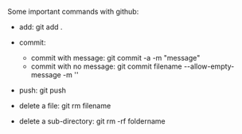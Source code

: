 Some important commands with github:
- add: git add .

- commit: 
   - commit with message: git commit -a -m "message"
   - commit with no message: git commit filename --allow-empty-message -m ''

- push: git push

- delete a file: git rm filename
 

- delete a sub-directory: git rm -rf foldername
